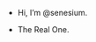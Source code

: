 -  Hi, I’m @senesium.

-  The Real One.

<!---
senesium/senesium is a ✨ special ✨ repository because its `README.md` (this file) appears on your GitHub profile.
You can click the Preview link to take a look at your changes.
--->
